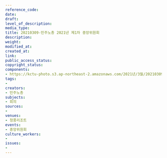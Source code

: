 ```yaml
---
reference_code: 
date: 
draft: 
level_of_description: 
media_type: 
title: 20210309-민주노총 2021년 제1차 중앙위원회
description: 
weight: 
modified_at: 
created_at: 
link: 
public_access_status: 
copyright_status: 
components:
- https://kctu-photo.s3.ap-northeast-2.amazonaws.com/2021년/3월/20210309-민주노총+2021년+제1차+중앙위원회/_1DX4387.jpg
tags:
- 
creators:
- 민주노총
subjects:
- 회의
sources:
- 
venues:
- 청풍리조트
events:
- 중앙위원회
culture_workers:
- 
issues:
- 
---
```

